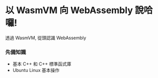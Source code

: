 # 以 WasmVM 向 WebAssembly 說哈囉!

透過 WasmVM, 從頭認識 WebAssembly

### 先備知識

* 基本 C++ 和 C++ 標準函式庫
* Ubuntu Linux 基本操作





